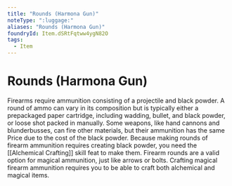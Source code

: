 ```yaml
---
title: "Rounds (Harmona Gun)"
noteType: ":luggage:"
aliases: "Rounds (Harmona Gun)"
foundryId: Item.dSRtFqtww4ygN82O
tags:
  - Item
---
```


# Rounds (Harmona Gun)

Firearms require ammunition consisting of a projectile and black powder. A round of ammo can vary in its composition but is typically either a prepackaged paper cartridge, including wadding, bullet, and black powder, or loose shot packed in manually. Some weapons, like hand cannons and blunderbusses, can fire other materials, but their ammunition has the same Price due to the cost of the black powder. Because making rounds of firearm ammunition requires creating black powder, you need the [[Alchemical Crafting]] skill feat to make them. Firearm rounds are a valid option for magical ammunition, just like arrows or bolts. Crafting magical firearm ammunition requires you to be able to craft both alchemical and magical items.
